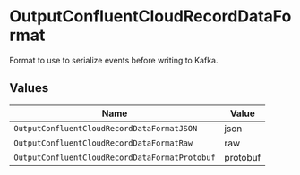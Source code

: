 # OutputConfluentCloudRecordDataFormat

Format to use to serialize events before writing to Kafka.


## Values

| Name                                           | Value                                          |
| ---------------------------------------------- | ---------------------------------------------- |
| `OutputConfluentCloudRecordDataFormatJSON`     | json                                           |
| `OutputConfluentCloudRecordDataFormatRaw`      | raw                                            |
| `OutputConfluentCloudRecordDataFormatProtobuf` | protobuf                                       |